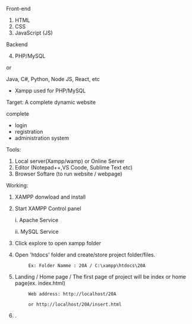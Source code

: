 Front-end 

1. HTML
2. CSS
3. JavaScript (JS)

Backend

4. PHP/MySQL

or 

Java, C#, Python, Node JS, React, etc

* Xampp used for PHP/MySQL


Target: A complete dynamic website

complete
- login 
- registration
- administration system 


Tools: 

1. Local server(Xampp/wamp) or Online Server
2. Editor (Notepad++,VS Coode, Sublime Text etc)
3. Browser Softare (to run website / webpage)


Working:

1. XAMPP donwload and install
2. Start XAMPP Control panel

      i. Apache Service
      
      ii. MySQL Service

3. Click explore to open xampp folder
4. Open 'htdocs' folder and create/store project folder/files.

            Ex: Folder Namme : 20A / C:\xampp\htdocs\20A

5. Landing / Home page / The first page of project will be index or home page(ex. index.html)

            Web address: http://localhost/20A
            
            or http://localhost/20A/insert.html

6. .







